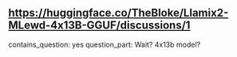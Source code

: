 ## https://huggingface.co/TheBloke/Llamix2-MLewd-4x13B-GGUF/discussions/1

contains_question: yes
question_part: Wait?  4x13b model?